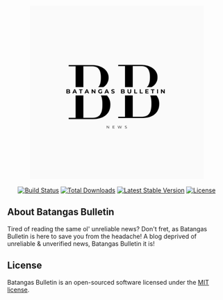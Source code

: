 <p align="center"><a href="https://batangas-bulletin.com" target="_blank"><img src="public/images/logo.png" width="400" alt="sendamsg logo"></a></p>
<p align="center">
<a href=""><img src="https://github.com/laravel/framework/workflows/tests/badge.svg" alt="Build Status"></a>
<a href=""><img src="https://img.shields.io/packagist/dt/laravel/framework" alt="Total Downloads"></a>
<a href=""><img src="https://img.shields.io/packagist/v/laravel/framework" alt="Latest Stable Version"></a>
<a href=""><img src="https://img.shields.io/packagist/l/laravel/framework" alt="License"></a>
</p>

## About Batangas Bulletin

Tired of reading the same ol' unreliable news? Don't fret, as Batangas Bulletin is here to save you from the headache! A blog deprived of unreliable & unverified news, Batangas Bulletin it is!

## License

Batangas Bulletin is an open-sourced software licensed under the [MIT license](https://opensource.org/licenses/MIT).
